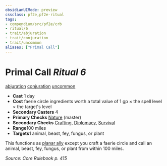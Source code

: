 ```yaml
---
obsidianUIMode: preview
cssclass: pf2e,pf2e-ritual
tags:
- compendium/src/pf2e/crb
- ritual/6
- trait/abjuration
- trait/conjuration
- trait/uncommon
aliases: ["Primal Call"]
---
```

# Primal Call *Ritual 6*  
[abjuration](/rules/traits/abjuration.md)  [conjuration](/rules/traits/conjuration.md)  [uncommon](/rules/traits/uncommon.md)  

- **Cast** 1 day
- **Cost** faerie circle ingredients worth a total value of 1 gp × the spell level × the target's level
- **Secondary Casters** 4
- **Primary Checks** [Nature](/compendium/skills.md#Nature) (master)
- **Secondary Checks** [Crafting](/compendium/skills.md#Crafting), [Diplomacy](/compendium/skills.md#Diplomacy), [Survival](/compendium/skills.md#Survival)
- **Range**100 miles
- **Targets**1 animal, beast, fey, fungus, or plant

This functions as [planar ally](/compendium/spells/rituals/planar-ally.md) except you craft a faerie circle and call an animal, beast, fey, fungus, or plant from within 100 miles.

*Source: Core Rulebook p. 415*